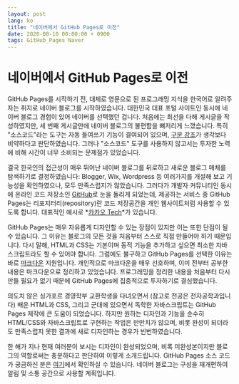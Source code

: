 ```yaml
---
layout: post
lang: ko
title: "네이버에서 GitHub Pages로 이전"
date: 2020-08-10 00:00:00 + 0900
tags: GitHub_Pages Naver
---
```

# 네이버에서 GitHub Pages로 이전

GitHub Pages를 시작하기 전, 대체로 영문으로 된 프로그래밍 지식을 한국어로 알려주자는 취지로 네이버 블로그를 시작하였습니다. 대한민국 대표 포털 사이트인 동시에 네이버 블로그 경험이 있어 네이버를 선택했던 겁니다. 처음에는 최선을 다해 게시글을 작성하였지만, 세 번째 게시글만에 네이버 블로그의 불편함을 뼈저리게 느꼈습니다. 특히 "소스코드"라는 도구는 자동 들여쓰기 기능이 결여되어 있으며, [구문 강조][ko.wikipedia-syntax_hightlight]가 생각보다 비약하다고 판단하였습니다. 그러나 "소스코드" 도구를 사용하지 않고서는 투자한 노력에 비해 시간이 너무 소비되는 문제점가 있었습니다.

결국 한국인의 접근성이 매우 뛰어난 네이버 블로그를 뒤로하고 새로운 블로그 매체를 탐색하기로 결정하였습니다: Blogger, Wix, Wordpress 등 여러가지를 개설해 보고 기능성을 확인하였으나, 모두 만족스럽지가 않았습니다. 그러다가 개발자 커뮤니티인 동시에 온라인 코드 저장소인 [GitHub][github]로 눈을 돌리게 되었는데, 제공하는 서비스 중 GitHub Pages는 리포지터리(repository)란 코드 저장공간을 개인 웹사이트처럼 사용할 수 있도록 합니다. 대표적인 예시로 *[카카오 Tech][ghpage-kakao]*가 있습니다.

GitHub Pages는 매우 자유롭게 디자인할 수 있는 장점이 있지만 이는 또한 단점이 될 수 있습니다. 그 이유는 블로그의 모든 것을 처음부터 스스로 직접 만들어야 하기 때문입니다. 다시 말해, HTML과 CSS는 기본이며 동적 기능을 추가하고 싶으면 최소한 자바스크립트라도 할 수 있어야 합니다. 그럼에도 불구하고 GitHub Pages를 선택한 이유는 바로 [마크다운][ko.wikipedia-markdown] 지원입니다. 개인적으로 마크다운을 매우 선호하며, 이미 전부터 공부한 내용은 마크다운으로 정리하고 있었습니다. 프로그래밍을 정리한 내용을 처음부터 다시 만들 필요가 없기 때문에 GitHub Pages에 집중적으로 투자하기로 결심했습니다.

의도치 않은 싱가포르 경영학부 교환학생을 다녀오면서 (참고로 전공은 전자공학과입니다) 배운 HTML과 CSS, 그리고 군대에 있으면서 독학한 자바스크립트는 GitHub Pages 제작에 큰 도움이 되었습니다. 하지만 원하는 디자인과 기능을 순수히 HTML/CSS와 자바스크립트로 구현하는 작업은 만만치가 않으며, 비롯 완성이 되더라도 만족스럽지 못한 결과에 새로 디자인하는 경우가 빈번하였습니다.

한 해가 지나 현재 여러분이 보시는 디자인이 완성되었으며, 비록 미완성본이지만 블로그의 역할로써는 충분하다고 판단하여 이렇게 소개드립니다. GitHub Pages 소스 코드가 궁금하신 분은 [여기][ghrepo-gko95.github.io]에서 확인하실 수 있습니다. 네이버 블로그는 구성을 재개편하여 알림 및 소통 공간으로 사용할 계획입니다.

[github]: https://github.com/
[ghpage-kakao]: https://kakao.github.io/
[ghrepo-gko95.github.io]: https://github.com/GKO95/GKO95.github.io
[ko.wikipedia-syntax_hightlight]: https://ko.wikipedia.org/wiki/%EA%B5%AC%EB%AC%B8_%EA%B0%95%EC%A1%B0
[ko.wikipedia-markdown]: https://ko.wikipedia.org/wiki/%EB%A7%88%ED%81%AC%EB%8B%A4%EC%9A%B4
